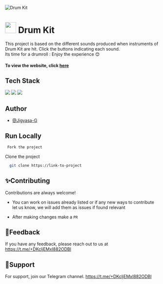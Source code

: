 
![Drum Kit](https://user-images.githubusercontent.com/87705437/144789106-e2324ba7-e053-46ff-8c19-fd0998a8758e.png)

# <img src="https://raw.githubusercontent.com/Jigyasa-G/Drum-Kit-Website/main/favicon.ico" width="36">  Drum Kit
This project is based on the different sounds produced when instruments of Drum Kit are hit.
Click the buttons indicating each sound. </br>
Its time for a drumroll : Enjoy the experience 😊
#### To view the website, click <a href="https://jigyasa-g.github.io/Drum-Kit-Website/">here</a>


## Tech Stack

 ![](	https://img.shields.io/badge/HTML5-E34F26?style=for-the-badge&logo=html5&logoColor=white) ![](	https://img.shields.io/badge/CSS3-1572B6?style=for-the-badge&logo=css3&logoColor=white) ![](	https://img.shields.io/badge/JavaScript-323330?style=for-the-badge&logo=javascript&logoColor=F7DF1E)


## Author

- [@Jigyasa-G](https://www.github.com/Jigyasa-G)

## Run Locally

```bash
 Fork the project
```
Clone the project

```bash
  git clone https://link-to-project
```


## ✨Contributing

Contributions are always welcome!

* You can work on issues already listed or if any new ways to contribute let us know, we will add them as issues if found relevant

* After making changes make a `PR`


## 📃Feedback

If you have any feedback, please reach out to us at 
https://t.me/+DKcljEMxI882ODBl


## 🙌Support

For support, join our Telegram channel.
https://t.me/+DKcljEMxI882ODBl


